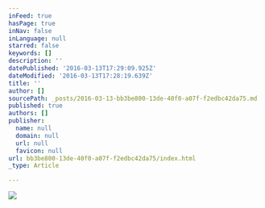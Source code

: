 ```yaml
---
inFeed: true
hasPage: true
inNav: false
inLanguage: null
starred: false
keywords: []
description: ''
datePublished: '2016-03-13T17:29:09.925Z'
dateModified: '2016-03-13T17:28:19.639Z'
title: ''
author: []
sourcePath: _posts/2016-03-13-bb3be800-13de-40f0-a07f-f2edbc42da75.md
published: true
authors: []
publisher:
  name: null
  domain: null
  url: null
  favicon: null
url: bb3be800-13de-40f0-a07f-f2edbc42da75/index.html
_type: Article

---
```

![](https://the-grid-user-content.s3-us-west-2.amazonaws.com/180ad4a6-e2b2-4a27-b4d5-fe5fe119c8c5.jpg)
